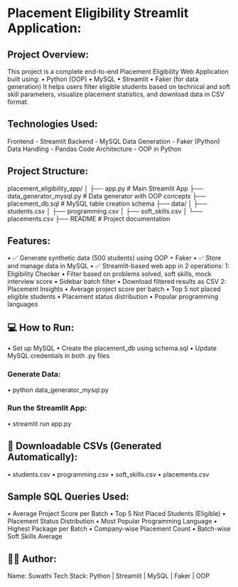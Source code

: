 # Placement Eligibility Streamlit Application:
## Project Overview:
This project is a complete end-to-end Placement Eligibility Web Application built using:
•	Python (OOP)
•	MySQL
•	Streamlit
•	Faker (for data generation)
It helps users filter eligible students based on technical and soft skill parameters, visualize placement statistics, and download data in CSV format.
## Technologies Used:
Frontend          -	  Streamlit
Backend           -   MySQL
Data Generation   -   Faker (Python)
Data Handling	  -   Pandas
Code Architecture -	  OOP in Python
## Project Structure:
placement_eligibility_app/
│
├── app.py                    # Main Streamlit App
├── data_generator_mysql.py     # Data generator with OOP concepts
├── placement_db.sql                # MySQL table creation schema
├── data/
│   ├── students.csv
│   ├── programming.csv
│   ├── soft_skills.csv
│   └── placements.csv
├── README                 # Project documentation
## Features:
•	✅ Generate synthetic data (500 students) using OOP + Faker
•	✅ Store and manage data in MySQL
•	✅ Streamlit-based web app in 2 operations:
1: Eligibility Checker
•	Filter based on problems solved, soft skills, mock interview score
•	Sidebar batch filter
•	Download filtered results as CSV
2: Placement Insights
•	Average project score per batch
•	Top 5 not placed eligible students
•	Placement status distribution
•	Popular programming languages
## 💻 How to Run:
•	Set up MySQL
•	Create the placement_db using schema.sql
•	Update MySQL credentials in both .py files
### Generate Data:
•	python data_generator_mysql.py
### Run the Streamlit App:
•	streamlit run app.py
## 📁 Downloadable CSVs (Generated Automatically):
•	students.csv
•	programming.csv
•	soft_skills.csv
•	placements.csv
## Sample SQL Queries Used:
•	Average Project Score per Batch
•	Top 5 Not Placed Students (Eligible)
•	Placement Status Distribution
•	Most Popular Programming Language
•	Highest Package per Batch
•	Company-wise Placement Count
•	Batch-wise Soft Skills Average
## 👨‍💻 Author:
Name: Suwathi
Tech Stack: Python | Streamlit | MySQL | Faker | OOP



